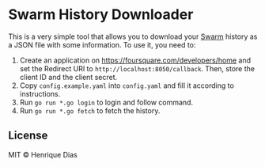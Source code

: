 # Swarm History Downloader

This is a very simple tool that allows you to download your [Swarm](https://www.swarmapp.com/)
history as a JSON file with some information. To use it, you need to:

1. Create an application on https://foursquare.com/developers/home and set the
   Redirect URI to `http://localhost:8050/callback`. Then, store the client ID
   and the client secret.
2. Copy `config.example.yaml` into `config.yaml` and fill it according to
   instructions.
3. Run `go run *.go login` to login and follow command.
4. Run `go run *.go fetch` to fetch the history.

## License

MIT © Henrique Dias
